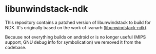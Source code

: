 # libunwindstack-ndk

This repository contains a patched version of libunwindstack to build for NDK.
It's originally based on the work of ivanarh ([libunwindstack-ndk](https://github.com/ivanarh/libunwindstack-ndk)).

Because not everything builds on android or is no longer useful (MIPS support,
GNU debug info for symbolication) we removed it from the codebase.
